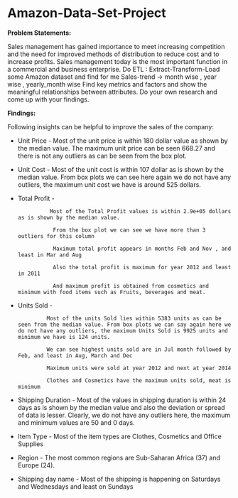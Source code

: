 # Amazon-Data-Set-Project

**Problem Statements:**

Sales management has gained importance to meet increasing competition and the need for improved methods of distribution to reduce cost and to increase profits. Sales management today is the most important function in a commercial and business enterprise.  Do ETL : Extract-Transform-Load some Amazon dataset and find for me Sales-trend -> month wise , year wise , yearly_month wise  Find key metrics and factors and show the meaningful relationships between attributes. Do your own research and come up with your findings.


**Findings:**

Following insights can be helpful to improve the sales of the company:
    

* Unit Price  - Most of the unit price is within 180 dollar value as shown by the median value. The maximum unit price can be seen 668.27  and there is not any outliers as can be seen from the box plot.


* Unit Cost - Most of the unit cost is within 107 dollar as is shown by the median value. From box plots we can see here again we do not have any outliers, the maximum unit cost we have is around 525 dollars.


* Total Profit - 

                Most of the Total Profit values is within 2.9e+05 dollars as is shown by the median value. 
       
                 From the box plot we can see we have more than 3 outliers for this column
           
                 Maximum total profit appears in months Feb and Nov , and least in Mar and Aug
                
                 Also the total profit is maximum for year 2012 and least in 2011
                    
                 And maximum profit is obtained from cosmetics and minimum with food items such as Fruits, beverages and meat.



* Units Sold - 

               Most of the units Sold lies within 5383 units as can be seen from the median value. From box plots we can say again here we do not have any outliers, the maximum Units Sold is 9925 units and minimum we have is 124 units.

               We can see highest units sold are in Jul month followed by Feb, and least in Aug, March and Dec
    
               Maximum units were sold at year 2012 and next at year 2014
    
               Clothes and Cosmetics have the maximum units sold, meat is minimum


* Shipping Duration - Most of the values in shipping duration is within 24 days as is shown by the median value and also the deviation or spread of data is lesser. Clearly, we do not have any outliers here, the maximum and minimum values are 50 and 0 days.


* Item Type - Most of the item types are Clothes, Cosmetics and Office Supplies


* Region - The most common regions are Sub-Saharan Africa (37) and Europe (24).


* Shipping day name - Most of the shipping is happening on Saturdays and Wednesdays and least on Sundays
